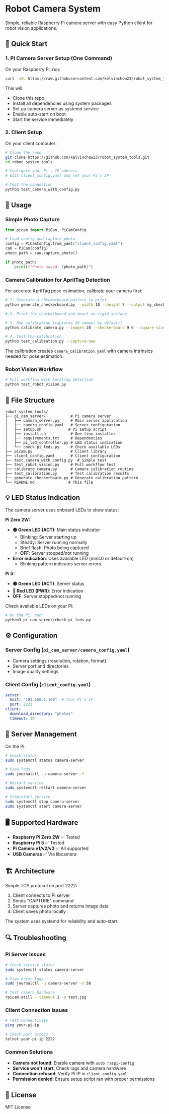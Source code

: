 # Robot Camera System

Simple, reliable Raspberry Pi camera server with easy Python client for robot vision applications.

## 🚀 Quick Start

### 1. Pi Camera Server Setup (One Command)

On your Raspberry Pi, run:
```bash
curl -sSL https://raw.githubusercontent.com/kelvinchow23/robot_system_tools/master/pi_cam_server/install.sh | bash
```

This will:
- Clone this repo
- Install all dependencies using system packages
- Set up camera server as systemd service
- Enable auto-start on boot
- Start the service immediately

### 2. Client Setup

On your client computer:

```bash
# Clone the repo
git clone https://github.com/kelvinchow23/robot_system_tools.git
cd robot_system_tools

# Configure your Pi's IP address
# Edit client_config.yaml and set your Pi's IP

# Test the connection
python test_camera_with_config.py
```

## 📱 Usage

### Simple Photo Capture

```python
from picam import PiCam, PiCamConfig

# Load config and capture photo
config = PiCamConfig.from_yaml("client_config.yaml")
cam = PiCam(config)
photo_path = cam.capture_photo()

if photo_path:
    print(f"Photo saved: {photo_path}")
```

### Camera Calibration for AprilTag Detection

For accurate AprilTag pose estimation, calibrate your camera first:

```bash
# 1. Generate a checkerboard pattern to print
python generate_checkerboard.py --width 10 --height 7 --output my_checkerboard.png

# 2. Print the checkerboard and mount on rigid surface

# 3. Run calibration (captures 20 images by default)
python calibrate_camera.py --images 20 --checkerboard 9 6 --square-size 25.0

# 4. Test the calibration
python test_calibration.py --capture-new
```

The calibration creates `camera_calibration.yaml` with camera intrinsics needed for pose estimation.

### Robot Vision Workflow

```python
# Full workflow with AprilTag detection
python test_robot_vision.py
```

## 📁 File Structure

```
robot_system_tools/
├── pi_cam_server/           # Pi camera server
│   ├── camera_server.py     # Main server application
│   ├── camera_config.yaml   # Server configuration
│   ├── setup.sh            # Pi setup script
│   ├── install.sh           # One-line installer
│   ├── requirements.txt     # Dependencies
│   ├── pi_led_controller.py # LED status indication
│   └── check_pi_leds.py     # Check available LEDs
├── picam.py                 # Client library
├── client_config.yaml       # Client configuration
├── test_camera_with_config.py  # Simple test
├── test_robot_vision.py     # Full workflow test
├── calibrate_camera.py      # Camera calibration routine
├── test_calibration.py      # Test calibration results
├── generate_checkerboard.py # Generate calibration pattern
└── README.md               # This file
```

## 💡 LED Status Indication

The camera server uses onboard LEDs to show status:

**Pi Zero 2W:**
- **🟢 Green LED (ACT)**: Main status indicator
  - Blinking: Server starting up
  - Steady: Server running normally  
  - Brief flash: Photo being captured
  - **OFF**: Server stopped/not running
- **Error indication**: Uses available LED (mmc0 or default-on)
  - Blinking pattern indicates server errors

**Pi 5:**
- **🟢 Green LED (ACT)**: Server status  
- **🔴 Red LED (PWR)**: Error indication
- **OFF**: Server stopped/not running

Check available LEDs on your Pi:
```bash
# On the Pi, run:
python3 pi_cam_server/check_pi_leds.py
```

## ⚙️ Configuration

### Server Config (`pi_cam_server/camera_config.yaml`)
- Camera settings (resolution, rotation, format)
- Server port and directories
- Image quality settings

### Client Config (`client_config.yaml`)
```yaml
server:
  host: "192.168.1.100"  # Your Pi's IP
  port: 2222
client:
  download_directory: "photos"
  timeout: 10
```

## 🔧 Server Management

On the Pi:

```bash
# Check status
sudo systemctl status camera-server

# View logs
sudo journalctl -u camera-server -f

# Restart service
sudo systemctl restart camera-server

# Stop/start service
sudo systemctl stop camera-server
sudo systemctl start camera-server
```

## 🖥️ Supported Hardware

- **Raspberry Pi Zero 2W** ✅ Tested
- **Raspberry Pi 5** ✅ Tested  
- **Pi Camera v1/v2/v3** ✅ All supported
- **USB Cameras** ✅ Via libcamera

## 🏗️ Architecture

Simple TCP protocol on port 2222:
1. Client connects to Pi server
2. Sends "CAPTURE" command
3. Server captures photo and returns image data
4. Client saves photo locally

The system uses systemd for reliability and auto-start.

## 🔍 Troubleshooting

### Pi Server Issues
```bash
# Check service status
sudo systemctl status camera-server

# View error logs
sudo journalctl -u camera-server -n 50

# Test camera hardware
rpicam-still --timeout 1 -o test.jpg
```

### Client Connection Issues
```bash
# Test connectivity
ping your-pi-ip

# Check port access
telnet your-pi-ip 2222
```

### Common Solutions
- **Camera not found**: Enable camera with `sudo raspi-config`
- **Service won't start**: Check logs and camera hardware
- **Connection refused**: Verify Pi IP in `client_config.yaml`
- **Permission denied**: Ensure setup script ran with proper permissions

## 📄 License

MIT License
